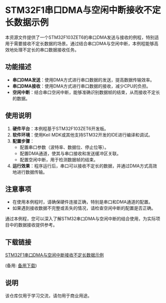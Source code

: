 # STM32F1串口DMA与空闲中断接收不定长数据示例

本资源文件提供了一个STM32F103ZET6的串口DMA发送与接收的例程，特别适用于需要接收不定长数据的场景。通过结合串口DMA与空闲中断，本例程能够高效地处理不定长的串口数据接收任务。

## 功能描述

- **串口DMA发送**：使用DMA方式进行串口数据的发送，提高数据传输效率。
- **串口DMA接收**：使用DMA方式进行串口数据的接收，减少CPU的负担。
- **空闲中断**：结合串口空闲中断，能够准确识别数据帧的结束，从而接收不定长的数据。

## 使用说明

1. **硬件平台**：本例程基于STM32F103ZET6开发板。
2. **软件环境**：使用Keil MDK或其他支持STM32开发的IDE进行编译和调试。
3. **配置步骤**：
   - 配置串口参数（波特率、数据位、停止位等）。
   - 配置DMA通道，使其与串口接收和发送缓冲区关联。
   - 配置空闲中断，用于检测数据帧的结束。
4. **运行效果**：程序运行后，串口可以接收不定长的数据，并通过DMA方式高效地进行数据传输。

## 注意事项

- 在使用本例程时，请确保硬件连接正确，特别是串口和DMA通道的配置。
- 如果遇到接收数据不完整或丢失的情况，请检查空闲中断的配置是否正确。

通过本例程，您可以深入了解STM32串口DMA与空闲中断的结合使用，为实际项目中的数据接收提供参考。

## 下载链接
[STM32F1串口DMA与空闲中断接收不定长数据示例](https://pan.quark.cn/s/c7db43cd496b) 

(备用: [备用下载](https://pan.baidu.com/s/10UMUxaar5cIIqLK33_zDSg?pwd=1234))

## 说明

该仓库仅用于学习交流，请勿用于商业用途。
